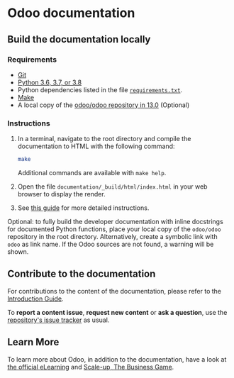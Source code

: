 # Odoo documentation

## Build the documentation locally

### Requirements

- [Git](https://www.odoo.com/documentation/13.0/contributing/documentation.html#install-git)
- [Python 3.6, 3.7, or 3.8](https://www.odoo.com/documentation/13.0/contributing/documentation.html#python)
- Python dependencies listed in the file [`requirements.txt`](https://github.com/odoo/documentation/tree/13.0/requirements.txt).
- [Make](https://www.odoo.com/documentation/13.0/contributing/documentation.html#make)
- A local copy of the [odoo/odoo repository in 13.0](https://github.com/odoo/odoo/tree/13.0) (Optional)

### Instructions

1. In a terminal, navigate to the root directory and compile the documentation to HTML with the
   following command:

   ```sh
   make
   ```

   Additional commands are available with `make help`.

2. Open the file `documentation/_build/html/index.html` in your web browser to display the render.

3. See [this guide](https://www.odoo.com/documentation/13.0/contributing/documentation.html#preview-your-changes)
   for more detailed instructions.

Optional: to fully build the developer documentation with inline docstrings for documented Python
functions, place your local copy of the `odoo/odoo` repository in the root directory. Alternatively,
create a symbolic link with `odoo` as link name. If the Odoo sources are not found, a warning will
be shown.

## Contribute to the documentation

For contributions to the content of the documentation, please refer to the
[Introduction Guide](https://www.odoo.com/documentation/13.0/contributing/documentation.html).

To **report a content issue**, **request new content** or **ask a question**, use the
[repository's issue tracker](https://github.com/odoo/documentation-user/issues) as usual.

## Learn More

To learn more about Odoo, in addition to the documentation, have a look at
[the official eLearning](https://odoo.com/slides) and
[Scale-up, The Business Game](https://www.odoo.com/page/scale-up-business-game).